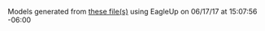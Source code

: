 Models generated from [these file(s)](https://raw.github.com/sparkfun/Spectacle_Director_Board/6b433de0e48c36e585eef9cb84f6124da7db17a5/Hardware/Spectacle_Director_Board.brd) using EagleUp on 06/17/17 at 15:07:56 -06:00
